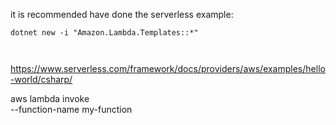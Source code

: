 it is recommended have done the serverless example:
```batch
dotnet new -i "Amazon.Lambda.Templates::*"



```
https://www.serverless.com/framework/docs/providers/aws/examples/hello-world/csharp/



aws lambda invoke \
    --function-name my-function